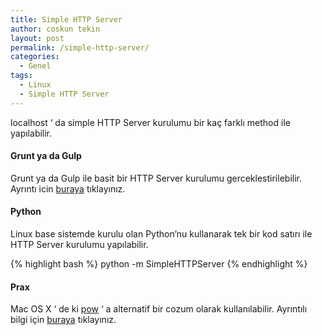 ```yaml
---
title: Simple HTTP Server
author: coskun tekin
layout: post
permalink: /simple-http-server/
categories:
  - Genel
tags:
  - Linux
  - Simple HTTP Server
---
```

localhost &#8216; da simple HTTP Server kurulumu bir kaç farklı method ile yapılabilir.

#### **Grunt ya da Gulp**

Grunt ya da Gulp ile basit bir HTTP Server kurulumu gerceklestirilebilir.
Ayrıntı icin [buraya][1] tıklayınız.

#### **Python**

Linux base sistemde kurulu olan Python&#8217;nu kullanarak tek bir kod satırı ile HTTP Server kurulumu yapılabilir.

{% highlight bash %}
python -m SimpleHTTPServer
{% endhighlight %}

#### **Prax**

Mac OS X &#8216; de ki [pow][3] &#8216; a alternatif bir cozum olarak kullanılabilir. Ayrıntılı bilgi için [buraya][4] tıklayınız.

 [1]: https://github.com/gruntjs/grunt-contrib-connect
 [2]: https://npmjs.org/package/http-server
 [3]: http://pow.cx/
 [4]: https://github.com/ysbaddaden/prax
